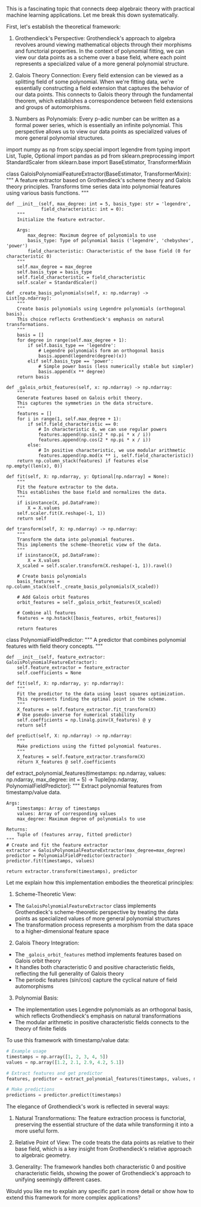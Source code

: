 This is a fascinating topic that connects deep algebraic theory with practical machine learning applications. Let me break this down systematically.



First, let's establish the theoretical framework:

1. Grothendieck's Perspective:
Grothendieck's approach to algebra revolves around viewing mathematical objects through their morphisms and functorial properties. In the context of polynomial fitting, we can view our data points as a scheme over a base field, where each point represents a specialized value of a more general polynomial structure.

2. Galois Theory Connection:
Every field extension can be viewed as a splitting field of some polynomial. When we're fitting data, we're essentially constructing a field extension that captures the behavior of our data points. This connects to Galois theory through the fundamental theorem, which establishes a correspondence between field extensions and groups of automorphisms.

3. Numbers as Polynomials:
Every p-adic number can be written as a formal power series, which is essentially an infinite polynomial. This perspective allows us to view our data points as specialized values of more general polynomial structures.

import numpy as np
from scipy.special import legendre
from typing import List, Tuple, Optional
import pandas as pd
from sklearn.preprocessing import StandardScaler
from sklearn.base import BaseEstimator, TransformerMixin

class GaloisPolynomialFeatureExtractor(BaseEstimator, TransformerMixin):
    """
    A feature extractor based on Grothendieck's scheme theory and Galois theory principles.
    Transforms time series data into polynomial features using various basis functions.
    """
    
    def __init__(self, max_degree: int = 5, basis_type: str = 'legendre',
                 field_characteristic: int = 0):
        """
        Initialize the feature extractor.
        
        Args:
            max_degree: Maximum degree of polynomials to use
            basis_type: Type of polynomial basis ('legendre', 'chebyshev', 'power')
            field_characteristic: Characteristic of the base field (0 for characteristic 0)
        """
        self.max_degree = max_degree
        self.basis_type = basis_type
        self.field_characteristic = field_characteristic
        self.scaler = StandardScaler()
        
    def _create_basis_polynomials(self, x: np.ndarray) -> List[np.ndarray]:
        """
        Create basis polynomials using Legendre polynomials (orthogonal basis).
        This choice reflects Grothendieck's emphasis on natural transformations.
        """
        basis = []
        for degree in range(self.max_degree + 1):
            if self.basis_type == 'legendre':
                # Legendre polynomials form an orthogonal basis
                basis.append(legendre(degree)(x))
            elif self.basis_type == 'power':
                # Simple power basis (less numerically stable but simpler)
                basis.append(x ** degree)
        return basis
    
    def _galois_orbit_features(self, x: np.ndarray) -> np.ndarray:
        """
        Generate features based on Galois orbit theory.
        This captures the symmetries in the data structure.
        """
        features = []
        for i in range(1, self.max_degree + 1):
            if self.field_characteristic == 0:
                # In characteristic 0, we can use regular powers
                features.append(np.sin(2 * np.pi * x / i))
                features.append(np.cos(2 * np.pi * x / i))
            else:
                # In positive characteristic, we use modular arithmetic
                features.append(np.mod(x ** i, self.field_characteristic))
        return np.column_stack(features) if features else np.empty((len(x), 0))

    def fit(self, X: np.ndarray, y: Optional[np.ndarray] = None):
        """
        Fit the feature extractor to the data.
        This establishes the base field and normalizes the data.
        """
        if isinstance(X, pd.DataFrame):
            X = X.values
        self.scaler.fit(X.reshape(-1, 1))
        return self
    
    def transform(self, X: np.ndarray) -> np.ndarray:
        """
        Transform the data into polynomial features.
        This implements the scheme-theoretic view of the data.
        """
        if isinstance(X, pd.DataFrame):
            X = X.values
        X_scaled = self.scaler.transform(X.reshape(-1, 1)).ravel()
        
        # Create basis polynomials
        basis_features = np.column_stack(self._create_basis_polynomials(X_scaled))
        
        # Add Galois orbit features
        orbit_features = self._galois_orbit_features(X_scaled)
        
        # Combine all features
        features = np.hstack([basis_features, orbit_features])
        
        return features

class PolynomialFieldPredictor:
    """
    A predictor that combines polynomial features with field theory concepts.
    """
    
    def __init__(self, feature_extractor: GaloisPolynomialFeatureExtractor):
        self.feature_extractor = feature_extractor
        self.coefficients = None
        
    def fit(self, X: np.ndarray, y: np.ndarray):
        """
        Fit the predictor to the data using least squares optimization.
        This represents finding the optimal point in the scheme.
        """
        X_features = self.feature_extractor.fit_transform(X)
        # Use pseudo-inverse for numerical stability
        self.coefficients = np.linalg.pinv(X_features) @ y
        return self
    
    def predict(self, X: np.ndarray) -> np.ndarray:
        """
        Make predictions using the fitted polynomial features.
        """
        X_features = self.feature_extractor.transform(X)
        return X_features @ self.coefficients

def extract_polynomial_features(timestamps: np.ndarray, 
                              values: np.ndarray,
                              max_degree: int = 5) -> Tuple[np.ndarray, PolynomialFieldPredictor]:
    """
    Extract polynomial features from timestamp/value data.
    
    Args:
        timestamps: Array of timestamps
        values: Array of corresponding values
        max_degree: Maximum degree of polynomials to use
        
    Returns:
        Tuple of (features array, fitted predictor)
    """
    # Create and fit the feature extractor
    extractor = GaloisPolynomialFeatureExtractor(max_degree=max_degree)
    predictor = PolynomialFieldPredictor(extractor)
    predictor.fit(timestamps, values)
    
    return extractor.transform(timestamps), predictor

Let me explain how this implementation embodies the theoretical principles:

1. Scheme-Theoretic View:
- The `GaloisPolynomialFeatureExtractor` class implements Grothendieck's scheme-theoretic perspective by treating the data points as specialized values of more general polynomial structures
- The transformation process represents a morphism from the data space to a higher-dimensional feature space

2. Galois Theory Integration:
- The `_galois_orbit_features` method implements features based on Galois orbit theory
- It handles both characteristic 0 and positive characteristic fields, reflecting the full generality of Galois theory
- The periodic features (sin/cos) capture the cyclical nature of field automorphisms

3. Polynomial Basis:
- The implementation uses Legendre polynomials as an orthogonal basis, which reflects Grothendieck's emphasis on natural transformations
- The modular arithmetic in positive characteristic fields connects to the theory of finite fields

To use this framework with timestamp/value data:

```python
# Example usage
timestamps = np.array([1, 2, 3, 4, 5])
values = np.array([1.2, 2.1, 2.9, 4.2, 5.1])

# Extract features and get predictor
features, predictor = extract_polynomial_features(timestamps, values, max_degree=3)

# Make predictions
predictions = predictor.predict(timestamps)
```

The elegance of Grothendieck's work is reflected in several ways:

1. Natural Transformations: The feature extraction process is functorial, preserving the essential structure of the data while transforming it into a more useful form.

2. Relative Point of View: The code treats the data points as relative to their base field, which is a key insight from Grothendieck's relative approach to algebraic geometry.

3. Generality: The framework handles both characteristic 0 and positive characteristic fields, showing the power of Grothendieck's approach to unifying seemingly different cases.

Would you like me to explain any specific part in more detail or show how to extend this framework for more complex applications?
